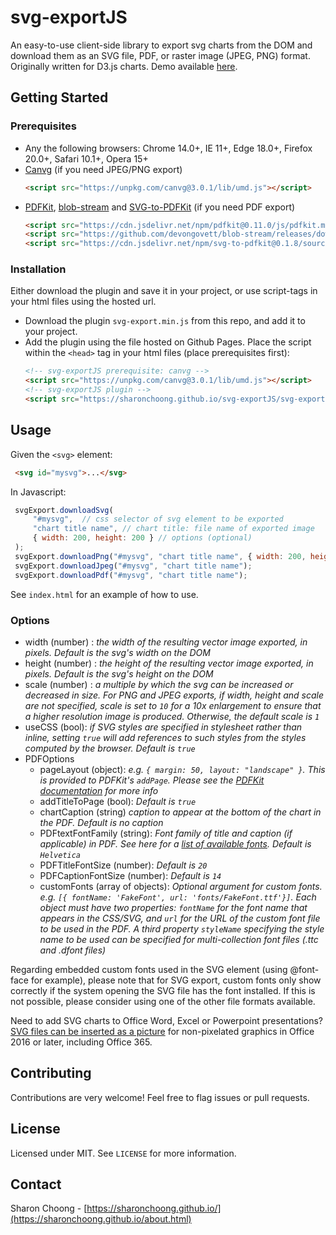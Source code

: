 # svg-exportJS

An easy-to-use client-side library to export svg charts from the DOM and download them as an SVG file, PDF, or raster image (JPEG, PNG) format. Originally written for D3.js charts.
Demo available [here](https://sharonchoong.github.io/svg-exportJS/index.html).

## Getting Started

### Prerequisites

* Any the following browsers: Chrome 14.0+, IE 11+, Edge 18.0+, Firefox 20.0+, Safari 10.1+, Opera 15+
* [Canvg](https://github.com/canvg/canvg) (if you need JPEG/PNG export)
  ```html
  <script src="https://unpkg.com/canvg@3.0.1/lib/umd.js"></script>
  ```
* [PDFKit](https://github.com/foliojs/pdfkit), [blob-stream](https://github.com/devongovett/blob-stream) and [SVG-to-PDFKit](https://github.com/alafr/SVG-to-PDFKit) (if you need PDF export)
  ```html
  <script src="https://cdn.jsdelivr.net/npm/pdfkit@0.11.0/js/pdfkit.min.js"></script>
  <script src="https://github.com/devongovett/blob-stream/releases/download/v0.1.3/blob-stream.js"></script>
  <script src="https://cdn.jsdelivr.net/npm/svg-to-pdfkit@0.1.8/source.min.js"></script>
  ```


### Installation

Either download the plugin and save it in your project, or use script-tags in your html files using the hosted url.

* Download the plugin `svg-export.min.js` from this repo, and add it to your project. 
* Add the plugin using the file hosted on Github Pages. Place the script within the `<head>` tag in your html files (place prerequisites first):
   ```html
   <!-- svg-exportJS prerequisite: canvg -->
   <script src="https://unpkg.com/canvg@3.0.1/lib/umd.js"></script>
   <!-- svg-exportJS plugin -->
   <script src="https://sharonchoong.github.io/svg-exportJS/svg-export.min.js"></script>
   ```

## Usage
Given the `<svg>` element:
   ```html
    <svg id="mysvg">...</svg>
   ```
In Javascript:
   ```javascript
    svgExport.downloadSvg(
        "#mysvg",  // css selector of svg element to be exported
        "chart title name", // chart title: file name of exported image
        { width: 200, height: 200 } // options (optional)
    );
    svgExport.downloadPng("#mysvg", "chart title name", { width: 200, height: 200 });
    svgExport.downloadJpeg("#mysvg", "chart title name");
    svgExport.downloadPdf("#mysvg", "chart title name");
   ```
See `index.html` for an example of how to use.

### Options

* width (number) :  _the width of the resulting vector image exported, in pixels. Default is the svg's width on the DOM_
* height (number) :  _the height of the resulting vector image exported, in pixels. Default is the svg's height on the DOM_
* scale (number) :  _a multiple by which the svg can be increased or decreased in size. For PNG and JPEG exports, if width, height and scale are not specified, scale is set to `10` for a 10x enlargement to ensure that a higher resolution image is produced. Otherwise, the default scale is `1`_
* useCSS (bool):  _if SVG styles are specified in stylesheet rather than inline, setting `true` will add references to such styles from the styles computed by the browser. Default is `true`_
* PDFOptions
    * pageLayout (object): _e.g. `{ margin: 50, layout: "landscape" }`.  This is provided to PDFKit's `addPage`. Please see the [PDFKit documentation](https://pdfkit.org/docs/getting_started.html#adding_pages) for more info_
    * addTitleToPage (bool): _Default is `true`_
    * chartCaption (string) _caption to appear at the bottom of the chart in the PDF.  Default is no caption_
    * PDFtextFontFamily (string): _Font family of title and caption (if applicable) in PDF. See here for a [list of available fonts](http://pdfkit.org/docs/text.html#fonts). Default is `Helvetica`_
    * PDFTitleFontSize (number): _Default is `20`_
    * PDFCaptionFontSize (number):  _Default is `14`_
    * customFonts (array of objects): _Optional argument for custom fonts. e.g. `[{ fontName: 'FakeFont', url: 'fonts/FakeFont.ttf'}]`. Each object must have two properties: `fontName` for the font name that appears in the CSS/SVG, and `url` for the URL of the custom font file to be used in the PDF. A third property `styleName` specifying the style name to be used can be specified for multi-collection font files (.ttc and .dfont files)_ 

    
Regarding embedded custom fonts used in the SVG element (using @font-face for example), please note that for SVG export, custom fonts only show correctly if the system opening the SVG file has the font installed.  If this is not possible, please consider using one of the other file formats available.


Need to add SVG charts to Office Word, Excel or Powerpoint presentations? [SVG files can be inserted as a picture](https://support.microsoft.com/en-us/office/edit-svg-images-in-microsoft-office-365-69f29d39-194a-4072-8c35-dbe5e7ea528c) for non-pixelated graphics in Office 2016 or later, including Office 365.



## Contributing
Contributions are very welcome! Feel free to flag issues or pull requests.


## License

Licensed under MIT. See `LICENSE` for more information.


## Contact

Sharon Choong -  [https://sharonchoong.github.io/](https://sharonchoong.github.io/about.html)
